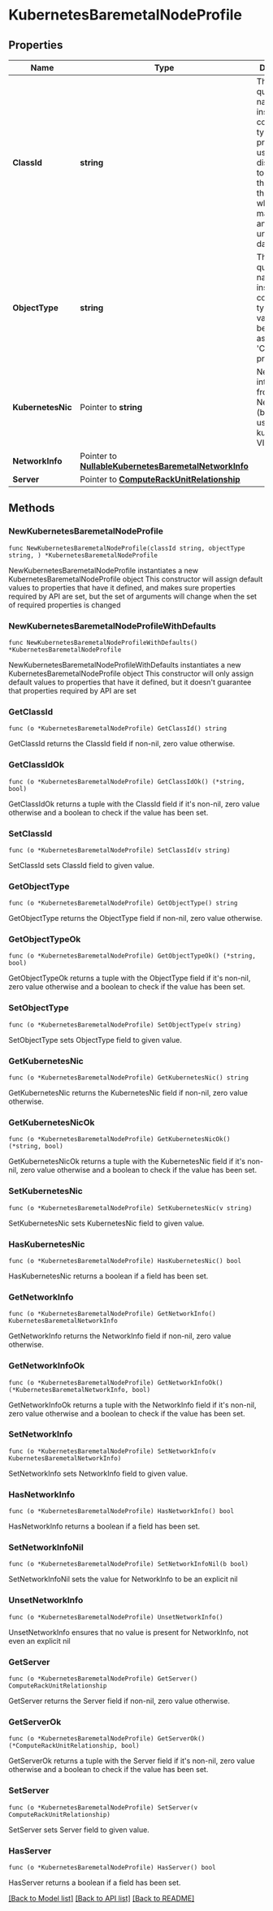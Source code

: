 # KubernetesBaremetalNodeProfile

## Properties

Name | Type | Description | Notes
------------ | ------------- | ------------- | -------------
**ClassId** | **string** | The fully-qualified name of the instantiated, concrete type. This property is used as a discriminator to identify the type of the payload when marshaling and unmarshaling data. | [default to "kubernetes.BaremetalNodeProfile"]
**ObjectType** | **string** | The fully-qualified name of the instantiated, concrete type. The value should be the same as the &#39;ClassId&#39; property. | [default to "kubernetes.BaremetalNodeProfile"]
**KubernetesNic** | Pointer to **string** | Network interface from NetworkInfo (by name) to use for kubernetes VIP. | [optional] 
**NetworkInfo** | Pointer to [**NullableKubernetesBaremetalNetworkInfo**](KubernetesBaremetalNetworkInfo.md) |  | [optional] 
**Server** | Pointer to [**ComputeRackUnitRelationship**](ComputeRackUnitRelationship.md) |  | [optional] 

## Methods

### NewKubernetesBaremetalNodeProfile

`func NewKubernetesBaremetalNodeProfile(classId string, objectType string, ) *KubernetesBaremetalNodeProfile`

NewKubernetesBaremetalNodeProfile instantiates a new KubernetesBaremetalNodeProfile object
This constructor will assign default values to properties that have it defined,
and makes sure properties required by API are set, but the set of arguments
will change when the set of required properties is changed

### NewKubernetesBaremetalNodeProfileWithDefaults

`func NewKubernetesBaremetalNodeProfileWithDefaults() *KubernetesBaremetalNodeProfile`

NewKubernetesBaremetalNodeProfileWithDefaults instantiates a new KubernetesBaremetalNodeProfile object
This constructor will only assign default values to properties that have it defined,
but it doesn't guarantee that properties required by API are set

### GetClassId

`func (o *KubernetesBaremetalNodeProfile) GetClassId() string`

GetClassId returns the ClassId field if non-nil, zero value otherwise.

### GetClassIdOk

`func (o *KubernetesBaremetalNodeProfile) GetClassIdOk() (*string, bool)`

GetClassIdOk returns a tuple with the ClassId field if it's non-nil, zero value otherwise
and a boolean to check if the value has been set.

### SetClassId

`func (o *KubernetesBaremetalNodeProfile) SetClassId(v string)`

SetClassId sets ClassId field to given value.


### GetObjectType

`func (o *KubernetesBaremetalNodeProfile) GetObjectType() string`

GetObjectType returns the ObjectType field if non-nil, zero value otherwise.

### GetObjectTypeOk

`func (o *KubernetesBaremetalNodeProfile) GetObjectTypeOk() (*string, bool)`

GetObjectTypeOk returns a tuple with the ObjectType field if it's non-nil, zero value otherwise
and a boolean to check if the value has been set.

### SetObjectType

`func (o *KubernetesBaremetalNodeProfile) SetObjectType(v string)`

SetObjectType sets ObjectType field to given value.


### GetKubernetesNic

`func (o *KubernetesBaremetalNodeProfile) GetKubernetesNic() string`

GetKubernetesNic returns the KubernetesNic field if non-nil, zero value otherwise.

### GetKubernetesNicOk

`func (o *KubernetesBaremetalNodeProfile) GetKubernetesNicOk() (*string, bool)`

GetKubernetesNicOk returns a tuple with the KubernetesNic field if it's non-nil, zero value otherwise
and a boolean to check if the value has been set.

### SetKubernetesNic

`func (o *KubernetesBaremetalNodeProfile) SetKubernetesNic(v string)`

SetKubernetesNic sets KubernetesNic field to given value.

### HasKubernetesNic

`func (o *KubernetesBaremetalNodeProfile) HasKubernetesNic() bool`

HasKubernetesNic returns a boolean if a field has been set.

### GetNetworkInfo

`func (o *KubernetesBaremetalNodeProfile) GetNetworkInfo() KubernetesBaremetalNetworkInfo`

GetNetworkInfo returns the NetworkInfo field if non-nil, zero value otherwise.

### GetNetworkInfoOk

`func (o *KubernetesBaremetalNodeProfile) GetNetworkInfoOk() (*KubernetesBaremetalNetworkInfo, bool)`

GetNetworkInfoOk returns a tuple with the NetworkInfo field if it's non-nil, zero value otherwise
and a boolean to check if the value has been set.

### SetNetworkInfo

`func (o *KubernetesBaremetalNodeProfile) SetNetworkInfo(v KubernetesBaremetalNetworkInfo)`

SetNetworkInfo sets NetworkInfo field to given value.

### HasNetworkInfo

`func (o *KubernetesBaremetalNodeProfile) HasNetworkInfo() bool`

HasNetworkInfo returns a boolean if a field has been set.

### SetNetworkInfoNil

`func (o *KubernetesBaremetalNodeProfile) SetNetworkInfoNil(b bool)`

 SetNetworkInfoNil sets the value for NetworkInfo to be an explicit nil

### UnsetNetworkInfo
`func (o *KubernetesBaremetalNodeProfile) UnsetNetworkInfo()`

UnsetNetworkInfo ensures that no value is present for NetworkInfo, not even an explicit nil
### GetServer

`func (o *KubernetesBaremetalNodeProfile) GetServer() ComputeRackUnitRelationship`

GetServer returns the Server field if non-nil, zero value otherwise.

### GetServerOk

`func (o *KubernetesBaremetalNodeProfile) GetServerOk() (*ComputeRackUnitRelationship, bool)`

GetServerOk returns a tuple with the Server field if it's non-nil, zero value otherwise
and a boolean to check if the value has been set.

### SetServer

`func (o *KubernetesBaremetalNodeProfile) SetServer(v ComputeRackUnitRelationship)`

SetServer sets Server field to given value.

### HasServer

`func (o *KubernetesBaremetalNodeProfile) HasServer() bool`

HasServer returns a boolean if a field has been set.


[[Back to Model list]](../README.md#documentation-for-models) [[Back to API list]](../README.md#documentation-for-api-endpoints) [[Back to README]](../README.md)


